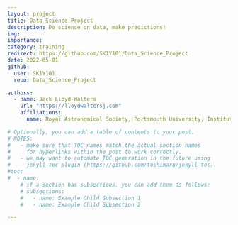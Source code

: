 ```yaml
---
layout: project
title: Data Science Project
description: Do science on data, make predictions!
img:
importance:
category: training
redirect: https://github.com/SK1Y101/Data_Science_Project
date: 2022-05-01
github:
  user: SK1Y101
  repo: Data_Science_Project

authors:
  - name: Jack Lloyd-Walters
    url: "https://lloydwaltersj.com"
    affiliations:
      name: Royal Astronomical Society, Portsmouth University, Institute of Physics, British Astronomical Association

# Optionally, you can add a table of contents to your post.
# NOTES:
#   - make sure that TOC names match the actual section names
#     for hyperlinks within the post to work correctly.
#   - we may want to automate TOC generation in the future using
#     jekyll-toc plugin (https://github.com/toshimaru/jekyll-toc).
#toc:
#  - name:
    # if a section has subsections, you can add them as follows:
    # subsections:
    #   - name: Example Child Subsection 1
    #   - name: Example Child Subsection 2

---
```

